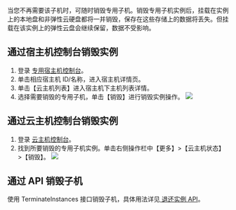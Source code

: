 当您不再需要该子机时，可随时销毁专用子机。销毁专用子机实例后，挂载在实例上的本地盘和非弹性云硬盘都将一并销毁，保存在这些存储上的数据将丢失。但挂载在该实例上的弹性云盘会继续保留，数据不受影响。

## 通过宿主机控制台销毁实例
1. 登录 [专用宿主机控制台](https://console.cloud.tencent.com/cvm/cdh)。
2. 单击相应宿主机 ID/名称，进入宿主机详情页。
3. 单击【云主机列表】进入宿主机下主机列表详情。
4. 选择需要销毁的专用子机，单击【销毁】进行销毁实例操作。
![](https://main.qcloudimg.com/raw/1d42bf78f07ab5af287763162af1f3a6.png)

## 通过云主机控制台销毁实例
1. 登录 [云主机控制台](https://console.cloud.tencent.com/cvm)。
2. 找到所要销毁的专用子机实例。单击右侧操作栏中【更多】>【云主机状态】>【销毁】。
![](https://main.qcloudimg.com/raw/27ce25d4b9a4d4d095a64eb856ab2871.png)

## 通过 API 销毁子机
使用 TerminateInstances 接口销毁子机，具体用法详见[ 退还实例 API](https://intl.cloud.tencent.com/document/api/213/15723)。

